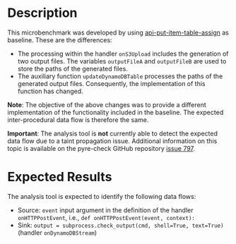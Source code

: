 # Description
This microbenchmark was developed by using [api-put-item-table-assign](../api-put-item-table-assign) as baseline. These are the differences:

* The processing within the handler `onS3Upload` includes the generation of two output files. The variables `outputFileA` and `outputFileB` are used to store the paths of the generated files.
* The auxiliary function `updateDynamoDBTable` processes the paths of the generated output files. Consequently, the implementation of this function has changed.

**Note**: The objective of the above changes was to provide a different implementation of the functionality included in the baseline. The expected inter-procedural data flow is therefore the same.

**Important**: The analysis tool is **not** currently able to detect the expected data flow due to a taint propagation issue. Additional information on this topic is available on the pyre-check GitHub repository [issue 797](https://github.com/facebook/pyre-check/issues/797).

# Expected Results
The analysis tool is expected to identify the following data flows:

* Source: `event` input argument in the definition of the handler `onHTTPPostEvent`, i.e., `def onHTTPPostEvent(event, context):`
* Sink: `output = subprocess.check_output(cmd, shell=True, text=True)` (handler `onDynamoDBStream`)
